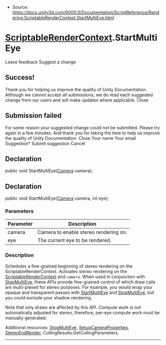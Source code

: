 * Source: https://docs.unity3d.com/6000.0/Documentation/ScriptReference/Rendering.ScriptableRenderContext.StartMultiEye.html

#  [ScriptableRenderContext](https://docs.unity3d.com/6000.0/Documentation/ScriptReference/Rendering.ScriptableRenderContext.html).StartMultiEye
Leave feedback
Suggest a change
## Success!
Thank you for helping us improve the quality of Unity Documentation. Although we cannot accept all submissions, we do read each suggested change from our users and will make updates where applicable.
Close
## Submission failed
For some reason your suggested change could not be submitted. Please <a>try again</a> in a few minutes. And thank you for taking the time to help us improve the quality of Unity Documentation.
Close
Your name Your email Suggestion* Submit suggestion
Cancel
## Declaration
public void StartMultiEye([Camera](https://docs.unity3d.com/6000.0/Documentation/ScriptReference/Camera.html) camera); 
## Declaration
public void StartMultiEye([Camera](https://docs.unity3d.com/6000.0/Documentation/ScriptReference/Camera.html) camera, int eye); 
### Parameters
Parameter | Description  
---|---  
camera | Camera to enable stereo rendering on.  
eye | The current eye to be rendered.  
### Description
Schedules a fine-grained beginning of stereo rendering on the ScriptableRenderContext.
Activates stereo rendering on the [ScriptableRenderContext](https://docs.unity3d.com/6000.0/Documentation/ScriptReference/Rendering.ScriptableRenderContext.html) and `camera`. When used in conjunction with [StopMultiEye](https://docs.unity3d.com/6000.0/Documentation/ScriptReference/Rendering.ScriptableRenderContext.StopMultiEye.html), these APIs provide fine-grained control of which draw calls are multi-plexed for stereo purposes. For example, you would wrap your opaque and transparent passes with [StartMultiEye](https://docs.unity3d.com/6000.0/Documentation/ScriptReference/Rendering.ScriptableRenderContext.StartMultiEye.html) and [StopMultiEye](https://docs.unity3d.com/6000.0/Documentation/ScriptReference/Rendering.ScriptableRenderContext.StopMultiEye.html), but you could exclude your shadow rendering.  
  
Note that only draws are affected by this API. Compute work is not automatically adjusted for stereo, therefore, per-eye compute work must be manually generated.  
  
Additional resources: [StopMultiEye](https://docs.unity3d.com/6000.0/Documentation/ScriptReference/Rendering.ScriptableRenderContext.StopMultiEye.html), [SetupCameraProperties](https://docs.unity3d.com/6000.0/Documentation/ScriptReference/Rendering.ScriptableRenderContext.SetupCameraProperties.html), [StereoEndRender](https://docs.unity3d.com/6000.0/Documentation/ScriptReference/Rendering.ScriptableRenderContext.StereoEndRender.html), CullingResults.GetCullingParameters.
* * *
